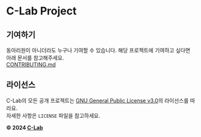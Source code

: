 # C-Lab Project

## 기여하기

동아리원이 아니더라도 누구나 기여할 수 있습니다. 해당 프로젝트에 기여하고 싶다면 아래 문서를 참고해주세요.  
[CONTRIBUTING.md]()

## 라이선스

C-Lab의 모든 공개 프로젝트는 [GNU General Public License v3.0](https://www.gnu.org/licenses/gpl-3.0.html)의 라이선스를 따라요.  
자세한 사항은 `LICENSE` 파일을 참고하세요.

**© 2024 [C-Lab](http://www.clab.page/)**
